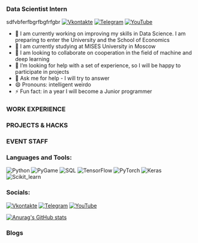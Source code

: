 ### Data Scientist Intern
sdfvbferfbgrfbgfrfgbr
[![Vkontakte](https://img.shields.io/badge/-Vkontakte-090909?style=for-the-badge&logo=Vk&logoColor=4F7DB3)](https://vk.com/id428408665)
[![Telegram](https://img.shields.io/badge/-Telegram-090909?style=for-the-badge&logo=telegram&logoColor=27A0D9)](https://t.me/malinin_danila)
[![YouTube](https://img.shields.io/badge/-YouTube-090909?style=for-the-badge&logo=YouTube&logoColor=FF0000)](https://www.youtube.com/@bumbum3229)
- 🔭 I am currently working on improving my skills in Data Science. I am preparing to enter the University and the School of Economics
- 🌱 I am currently studying at MISES University in Moscow
- 👯 I am looking to collaborate on cooperation in the field of machine and deep learning
- 🤔 I’m looking for help with a set of experience, so I will be happy to participate in projects
- 💬 Ask me for help - I will try to answer 
- 😄 Pronouns: intelligent weirdo
- ⚡ Fun fact: in a year I will become a Junior programmer

### WORK EXPERIENCE

### PROJECTS & HACKS

### EVENT STAFF

### Languages and Tools:

![Python](https://img.shields.io/badge/-Python-610061?style=for-the-badge&logo=python&logoColor=47C5FB)
![PyGame](https://img.shields.io/badge/-PyGame-610061?style=for-the-badge&logo=WeGame&logoColor=097CDB)
![SQL](https://img.shields.io/badge/-SQL-610061?style=for-the-badge&logo=MySQL&logoColor=F8C52C)
![TensorFlow](https://img.shields.io/badge/-TensorFlow-610061?style=for-the-badge&logo=tensorflow&logoColor=F88C00)
![PyTorch](https://img.shields.io/badge/-PyTorch-610061?style=for-the-badge&logo=PyTorch&logoColor=E9D54D)
![Keras](https://img.shields.io/badge/-Keras-610061?style=for-the-badge&logo=Keras&logoColor=E9D54D)
![Scikit_learn](https://img.shields.io/badge/-Scikit_learn-610061?style=for-the-badge&logo=Scikitlearn&logoColor=E9D54D)

### Socials:

[![Vkontakte](https://img.shields.io/badge/-Vkontakte-090909?style=for-the-badge&logo=Vk&logoColor=4F7DB3)](https://vk.com/id428408665)
[![Telegram](https://img.shields.io/badge/-Telegram-090909?style=for-the-badge&logo=telegram&logoColor=27A0D9)](https://t.me/malinin_danila)
[![YouTube](https://img.shields.io/badge/-YouTube-090909?style=for-the-badge&logo=YouTube&logoColor=FF0000)](https://www.youtube.com/@bumbum3229)

[![Anurag's GitHub stats](https://github-readme-stats.vercel.app/api?username=MALINAYAGODA)](https://github.com/anuraghazra/github-readme-stats)

### Blogs
<!-- YOUTUBE:START -->
<!-- YOUTUBE:END -->

